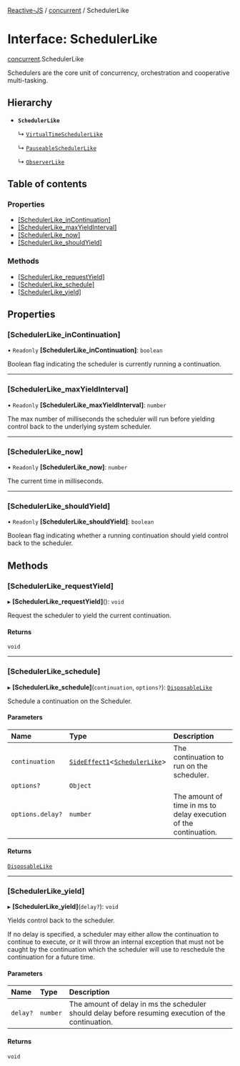 [Reactive-JS](../README.md) / [concurrent](../modules/concurrent.md) / SchedulerLike

# Interface: SchedulerLike

[concurrent](../modules/concurrent.md).SchedulerLike

Schedulers are the core unit of concurrency, orchestration and
cooperative multi-tasking.

## Hierarchy

- **`SchedulerLike`**

  ↳ [`VirtualTimeSchedulerLike`](concurrent.VirtualTimeSchedulerLike.md)

  ↳ [`PauseableSchedulerLike`](concurrent.PauseableSchedulerLike.md)

  ↳ [`ObserverLike`](rx.ObserverLike.md)

## Table of contents

### Properties

- [[SchedulerLike\_inContinuation]](concurrent.SchedulerLike.md#[schedulerlike_incontinuation])
- [[SchedulerLike\_maxYieldInterval]](concurrent.SchedulerLike.md#[schedulerlike_maxyieldinterval])
- [[SchedulerLike\_now]](concurrent.SchedulerLike.md#[schedulerlike_now])
- [[SchedulerLike\_shouldYield]](concurrent.SchedulerLike.md#[schedulerlike_shouldyield])

### Methods

- [[SchedulerLike\_requestYield]](concurrent.SchedulerLike.md#[schedulerlike_requestyield])
- [[SchedulerLike\_schedule]](concurrent.SchedulerLike.md#[schedulerlike_schedule])
- [[SchedulerLike\_yield]](concurrent.SchedulerLike.md#[schedulerlike_yield])

## Properties

### [SchedulerLike\_inContinuation]

• `Readonly` **[SchedulerLike\_inContinuation]**: `boolean`

Boolean flag indicating the scheduler is currently
running a continuation.

___

### [SchedulerLike\_maxYieldInterval]

• `Readonly` **[SchedulerLike\_maxYieldInterval]**: `number`

The max number of milliseconds the scheduler will run
before yielding control back to the underlying system scheduler.

___

### [SchedulerLike\_now]

• `Readonly` **[SchedulerLike\_now]**: `number`

The current time in milliseconds.

___

### [SchedulerLike\_shouldYield]

• `Readonly` **[SchedulerLike\_shouldYield]**: `boolean`

Boolean flag indicating whether a running continuation
should yield control back to the scheduler.

## Methods

### [SchedulerLike\_requestYield]

▸ **[SchedulerLike_requestYield]**(): `void`

Request the scheduler to yield the current continuation.

#### Returns

`void`

___

### [SchedulerLike\_schedule]

▸ **[SchedulerLike_schedule]**(`continuation`, `options?`): [`DisposableLike`](utils.DisposableLike.md)

Schedule a continuation on the Scheduler.

#### Parameters

| Name | Type | Description |
| :------ | :------ | :------ |
| `continuation` | [`SideEffect1`](../modules/functions.md#sideeffect1)<[`SchedulerLike`](concurrent.SchedulerLike.md)\> | The continuation to run on the scheduler. |
| `options?` | `Object` |  |
| `options.delay?` | `number` | The amount of time in ms to delay execution of the continuation. |

#### Returns

[`DisposableLike`](utils.DisposableLike.md)

___

### [SchedulerLike\_yield]

▸ **[SchedulerLike_yield]**(`delay?`): `void`

Yields control back to the scheduler.

If no delay is specified, a scheduler may either allow
the continuation to continue to execute, or it will throw
an internal exception that must not be caught by the continuation
which the scheduler will use to reschedule the continuation for
a future time.

#### Parameters

| Name | Type | Description |
| :------ | :------ | :------ |
| `delay?` | `number` | The amount of delay in ms the scheduler should delay before resuming execution of the continuation. |

#### Returns

`void`
